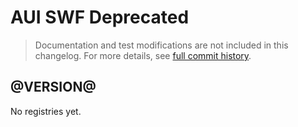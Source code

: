 # AUI SWF Deprecated

> Documentation and test modifications are not included in this changelog. For more details, see [full commit history](https://github.com/liferay/alloy-ui/commits/master-deprecated/src/aui-swf-deprecated).

## @VERSION@

No registries yet.
